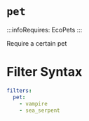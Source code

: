 # `pet`
:::infoRequires:
EcoPets
:::

Require a certain pet
# Filter Syntax
```yaml
filters:
  pet:
    - vampire
    - sea_serpent
```
